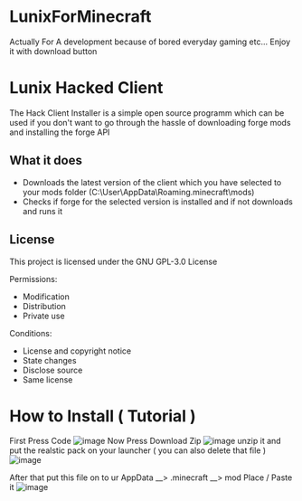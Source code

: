 # LunixForMinecraft
Actually For A development because of bored everyday gaming etc...
Enjoy it with download button 

# Lunix Hacked Client
The Hack Client Installer is a simple open source programm which can be used if you don't want to go through the hassle of downloading forge mods and installing the forge API

## What it does
- Downloads the latest version of the client which you have selected to your mods folder (C:\User\AppData\Roaming\.minecraft\mods)
- Checks if forge for the selected version is installed and if not downloads and runs it

## License
This project is licensed under the GNU GPL-3.0 License

Permissions:
- Modification 
- Distribution 
- Private use

Conditions:
- License and copyright notice
- State changes 
- Disclose source 
- Same license
# How to Install ( Tutorial )
First Press Code
![image](https://github.com/LynoForWindows/LunixForMinecraft/assets/142291970/0e030a39-4078-4389-84a7-368990dd0c67)
Now Press Download Zip
![image](https://github.com/LynoForWindows/LunixForMinecraft/assets/142291970/543f2654-a2fe-42f9-b557-baea5185e7c9)
unzip it and put the realstic pack on your launcher ( you can also delete that file )
![image](https://github.com/LynoForWindows/LunixForMinecraft/assets/142291970/a627a992-3631-4c29-9ba3-117be3157c19)

After that put this file on to ur AppData __> .minecraft __> mod
Place / Paste it
![image](https://github.com/LynoForWindows/LunixForMinecraft/assets/142291970/f7930689-4e1c-4a8c-b510-7985539ea5d7)


